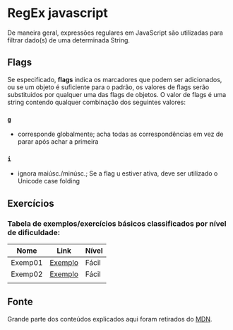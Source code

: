 # RegEx javascript
De maneira geral, expressões regulares em JavaScript são utilizadas para filtrar dado(s) de uma determinada String. 

## Flags
Se especificado, **flags** indica os marcadores que podem ser adicionados, ou se um objeto é suficiente para o padrão, os valores de flags serão substituidos por qualquer uma das flags de objetos. O valor de flags é uma string contendo qualquer combinação dos seguintes valores:

### `g` 
 - corresponde globalmente; acha todas as correspondências em vez de parar após achar a primeira

### `i`
 - ignora maiúsc./minúsc.; Se a flag u estiver ativa, deve ser utilizado o Unicode case folding


## Exercícios
### Tabela de exemplos/exercícios básicos classificados por nível de dificuldade:
|  Nome   |           Link            | Nível   |
| ------  |          ------           | ------- | 
| Exemp01 | [Exemplo](./exemp01.js) | Fácil   |
| Exemp02 | [Exemplo](./exemp02.js) | Fácil   |
|         |                           |         | 



## Fonte
Grande parte dos conteúdos explicados aqui foram retirados do [MDN](https://developer.mozilla.org/pt-BR/docs/Web/JavaScript/Reference/Global_Objects/RegExp).